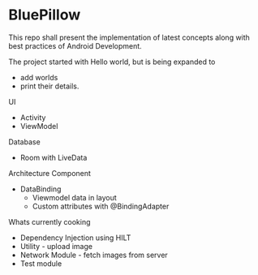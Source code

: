 # BluePillow
This repo shall present the implementation of latest concepts along with best practices of Android Development.  

The project started with Hello world, but is being expanded to 
* add worlds 
* print their details.

UI
* Activity
* ViewModel

Database
* Room with LiveData

Architecture Component
* DataBinding 
  - Viewmodel data in layout
  - Custom attributes with @BindingAdapter

Whats currently cooking
* Dependency Injection using HILT
* Utility - upload image
* Network Module - fetch images from server
* Test module
